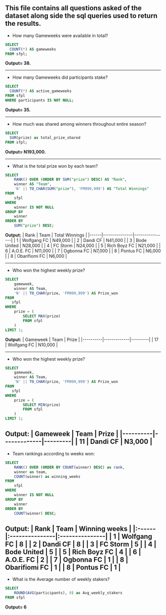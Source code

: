 **This file contains all questions asked of the dataset along side the sql queries used to return the results.**
---
- How many Gameweeks were available in total?
```sql
SELECT
  COUNT(*) AS gameweeks
FROM sfpl;
```
**Output= 38.**

---
- How many Gameweeks did participants stake?
```sql
SELECT
  COUNT(*) AS active_gameweeks
FROM sfpl
WHERE participants IS NOT NULL;
```
**Output= 35.**

---
- How much was shared among winners throughout entire season?
```sql
SELECT 
  SUM(prize) as total_prize_shared
FROM sfpl;
```
**Output= N193,000.**

---
- What is the total prize won by each team?  
```sql
SELECT 
    RANK() OVER (ORDER BY SUM("prize") DESC) AS "Rank",
    winner AS "Team",
    'N' || TO_CHAR(SUM("prize"), 'FM999,999') AS "Total Winnings"
FROM 
    sfpl
WHERE 
    winner IS NOT NULL
GROUP BY 
    winner
ORDER BY 
    SUM("prize") DESC;
```
**Output:**
| Rank | Team          | Total Winnings |
|------|---------------|----------------|
| 1    | Wolfgang FC   | N49,000        |
| 2    | Dandi CF      | N41,000        |
| 3    | Bode United   | N28,000        |
| 4    | FC Storm      | N24,000        |
| 5    | Rich Boyz FC  | N21,000        |
| 6    | A.O.E. FC     | N11,000        |
| 7    | Ogbonna FC    | N7,000         |
| 8    | Pontus FC     | N6,000         |
| 8    | Obarifiomi FC | N6,000         |

---
- Who won the highest weekly prize?
```sql
SELECT 
    gameweek,
    winner AS Team,
    'N' || TO_CHAR(prize, 'FM999,999') AS Prize_won
FROM 
   sfpl
WHERE 
    prize = (
        SELECT MAX(prize) 
        FROM sfpl
    )
LIMIT 1;
```
**Output:**
| Gameweek | Team        | Prize   |
|----------|-------------|---------|
| 17       | Wolfgang FC | N10,000 |

---
- Who won the highest weekly prize?
```sql
SELECT 
    gameweek,
    winner AS Team,
    'N' || TO_CHAR(prize, 'FM999,999') AS Prize_won
FROM 
   sfpl
WHERE 
    prize = (
        SELECT MIN(prize) 
        FROM sfpl
    )
LIMIT 1;
```
**Output:**
| Gameweek | Team        | Prize   |
|----------|-------------|---------|
| 11       | Dandi CF    | N3,000  |
---
- Team rankings according to weeks won:
```sql
SELECT 
    RANK() OVER (ORDER BY COUNT(winner) DESC) as rank,
    winner as team,
    COUNT(winner) as winning_weeks
FROM 
    sfpl
WHERE 
    winner IS NOT NULL
GROUP BY 
    winner
ORDER BY 
    COUNT(winner) DESC;
```
**Output:**
| Rank | Team          | Winning weeks |
|:------|:---------------|:---------------|
| 1    | Wolfgang FC   | 8             |
| 2    | Dandi CF      | 8             |
| 3    | FC Storm      | 5             |
| 4    | Bode United   | 5             |
| 5    | Rich Boyz FC  | 4             |
| 6    | A.O.E. FC     | 2             |
| 7    | Ogbonna FC    | 1             |
| 8    | Obarifiomi FC | 1             |
| 8    | Pontus FC     | 1             |
---
- What is the Average number of weekly stakers?
```sql
SELECT
	ROUND(AVG(participants), 0) as Avg_weekly_stakers
FROM sfpl
```
**Output= 6**
